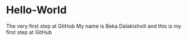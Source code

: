 # Hello-World
The very first step at GitHub
My name is Beka Dalakishvili and this is my first step at GitHub
